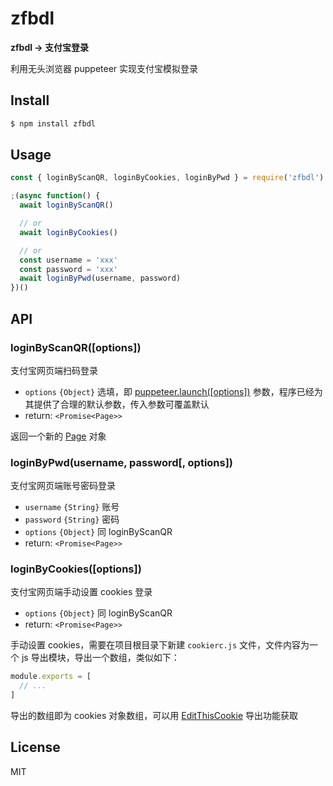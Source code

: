 # zfbdl

**zfbdl -> 支付宝登录**

利用无头浏览器 puppeteer 实现支付宝模拟登录

## Install

```bash
$ npm install zfbdl
```

## Usage

```js
const { loginByScanQR, loginByCookies, loginByPwd } = require('zfbdl')

;(async function() {
  await loginByScanQR()

  // or 
  await loginByCookies()

  // or
  const username = 'xxx'
  const password = 'xxx'
  await loginByPwd(username, password)
})()

```

## API

### loginByScanQR([options])

支付宝网页端扫码登录

* `options` `{Object}` 选填，即 [puppeteer.launch([options])](https://pptr.dev/#?product=Puppeteer&version=v1.12.2&show=api-puppeteerlaunchoptions) 参数，程序已经为其提供了合理的默认参数，传入参数可覆盖默认
* return: `<Promise<Page>>`

返回一个新的 [Page](https://pptr.dev/#?product=Puppeteer&version=v1.12.2&show=api-class-page) 对象

### loginByPwd(username, password[, options])

支付宝网页端账号密码登录

* `username` `{String}` 账号
* `password` `{String}` 密码
* `options` `{Object}` 同 loginByScanQR
* return: `<Promise<Page>>`

### loginByCookies([options])

支付宝网页端手动设置 cookies 登录

* `options` `{Object}` 同 loginByScanQR
* return: `<Promise<Page>>`

手动设置 cookies，需要在项目根目录下新建 `cookierc.js` 文件，文件内容为一个 js 导出模块，导出一个数组，类似如下：

```js
module.exports = [
  // ...
]
```

导出的数组即为 cookies 对象数组，可以用 [EditThisCookie](https://chrome.google.com/webstore/detail/editthiscookie/fngmhnnpilhplaeedifhccceomclgfbg) 导出功能获取

## License

MIT
